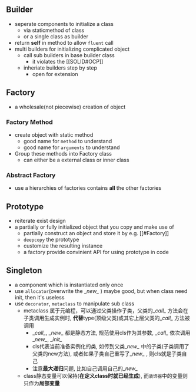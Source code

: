 ## Builder
- seperate components to initialize a class
	- via staticmethod of class
	- or a single class as builder
- return **self** in method to allow `fluent` call 
- multi builders for initializing complicated object 
	- call sub builders in base builder class
		- it violates the [[SOLID#OCP]]
	- inheriate builders step by step
		- open for extension
	
## Factory
- a wholesale(not piecewise) creation of object
### Factory Method
- create object with static method
	- good name for `method` to understand
	- good name for `arguments` to understand
- Group these methods into Factory class
	- can either be a external class or inner class
### Abstract Factory
- use a hierarchies of factories contains **all** the other factories

## Prototype
- reiterate exist design
- a partially or fully initialized object that you copy and make use of
	- partially construct an object and store it by e.g. [[#Factory]]
	- `deepcopy` the prototype
	- customize the resulting instance
	- a factory provide convinient API for using prototype in code

## Singleton
- a component which is instantiated only once
- use `allocator`(overwrite the \__new\__ ) maybe good, but when class need init, then it's useless
- use `decorator`, `metaclass` to manipulate sub class
	- metaclass 属于元编程，可以通过父类操作子类，父类的\__call\__ 方法会在子类调用生成实例时, **代替**type(顶级父类)或其它上层父类的\__call\__ 方法被调用
		- \__call\__, \__new\__ 都是静态方法, 规范使用cls作为其参数, \__call\__ 依次调用\__new\__, \__init\__
		- cls代表当前准备实例化的类, 如传到父类\__new\__ 中的子类(子类调用了父类的new方法), 或者如果子类自己重写了\__new\__ , 则cls就是子类自己
		- 注意**最大递归**问题, 比如自己调用自己的\__new\__
	- class静态变量可以保持(**在定义class时就已经生成**), 而`装饰器`中的变量则只作为**局部变量**